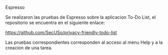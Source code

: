 Espresso

Se realizaron las pruebas de Espresso sobre la aplicacion To-Do List, el repositorio se encuentra en el siguiente enlace:

https://github.com/SecUSo/privacy-friendly-todo-list

Las pruebas correspondientes corresponden al acceso al menu Help y a la creacion de una tarea.
